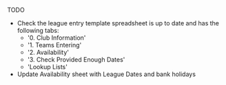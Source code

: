TODO
- Check the league entry template spreadsheet is up to date and has the following tabs:
    - '0. Club Information'
    - '1. Teams Entering'
    - '2. Availability'
    - '3. Check Provided Enough Dates'
    - 'Lookup Lists'
- Update Availability sheet with League Dates and bank holidays